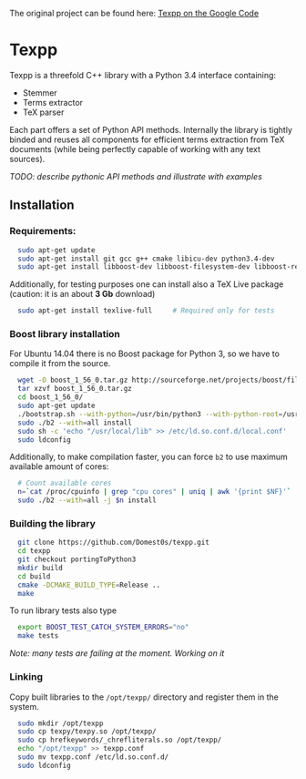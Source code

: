 The original project can be found here: [Texpp on the Google Code](http://code.google.com/p/texpp/)

# Texpp

Texpp is a threefold C++ library with a Python 3.4 interface containing:

* Stemmer
* Terms extractor
* TeX parser

Each part offers a set of Python API methods. Internally the library is tightly binded and reuses all components for efficient terms extraction from TeX documents (while being perfectly capable of working with any text sources).

*TODO: describe pythonic API methods and illustrate with examples*

## Installation


### Requirements:


```bash
  sudo apt-get update
  sudo apt-get install git gcc g++ cmake libicu-dev python3.4-dev
  sudo apt-get install libboost-dev libboost-filesystem-dev libboost-regex-dev libboost-python-dev libboost-test-dev
```

Additionally, for testing purposes one can install also a TeX Live package (caution: it is an about **3 Gb** download)

```bash
  sudo apt-get install texlive-full 	# Required only for tests
```

### Boost library installation

For Ubuntu 14.04 there is no Boost package for Python 3, so we have to compile it from the source.

```bash
  wget -O boost_1_56_0.tar.gz http://sourceforge.net/projects/boost/files/boost/1.56.0/boost_1_56_0.tar.gz/download
  tar xzvf boost_1_56_0.tar.gz
  cd boost_1_56_0/
  sudo apt-get update
  ./bootstrap.sh --with-python=/usr/bin/python3 --with-python-root=/usr --prefix=/usr/local
  sudo ./b2 --with=all install
  sudo sh -c 'echo "/usr/local/lib" >> /etc/ld.so.conf.d/local.conf'
  sudo ldconfig
```

Additionally, to make compilation faster, you can force `b2` to use maximum available amount of cores:

```bash
  # Count available cores
  n=`cat /proc/cpuinfo | grep "cpu cores" | uniq | awk '{print $NF}'`
  sudo ./b2 --with=all -j $n install
```

###	Building the library

```bash
  git clone https://github.com/Domest0s/texpp.git
  cd texpp
  git checkout portingToPython3
  mkdir build
  cd build
  cmake -DCMAKE_BUILD_TYPE=Release ..
  make
```

To run library tests also type 

```bash
  export BOOST_TEST_CATCH_SYSTEM_ERRORS="no"
  make tests
```

*Note: many tests are failing at the moment. Working on it*

###	Linking

Copy built libraries to the `/opt/texpp/` directory and register them in the system.

```bash
  sudo mkdir /opt/texpp
  sudo cp texpy/texpy.so /opt/texpp/
  sudo cp hrefkeywords/_chrefliterals.so /opt/texpp/
  echo "/opt/texpp" >> texpp.conf
  sudo mv texpp.conf /etc/ld.so.conf.d/
  sudo ldconfig
```
